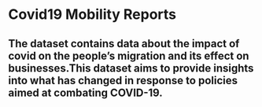 # Covid19 Mobility Reports

## The dataset contains data about the impact of covid on the people’s migration and its effect on businesses.This dataset aims to provide insights into what has changed in response to policies aimed at combating COVID-19.
